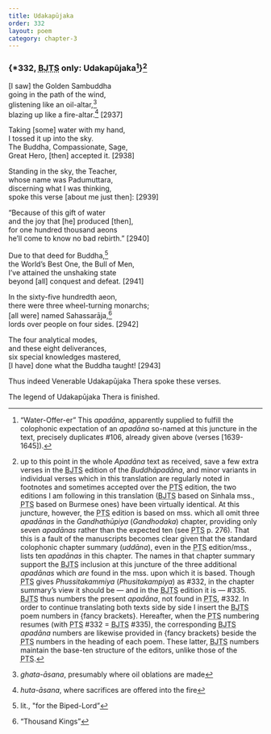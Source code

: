```yaml
---
title: Udakapūjaka
order: 332
layout: poem
category: chapter-3
---
```


### {\*332, <abbr title="Buddha Jayanthi Tripitaka Series">BJTS</abbr> only: Udakapūjaka[^1]}[^2]

\[I saw\] the Golden Sambuddha  
going in the path of the wind,  
glistening like an oil-altar,[^3]  
blazing up like a fire-altar.[^4] \[2937\]

Taking \[some\] water with my hand,  
I tossed it up into the sky.  
The Buddha, Compassionate, Sage,  
Great Hero, \[then\] accepted it. \[2938\]

Standing in the sky, the Teacher,  
whose name was Padumuttara,  
discerning what I was thinking,  
spoke this verse \[about me just then\]: \[2939\]

“Because of this gift of water  
and the joy that \[he\] produced \[then\],  
for one hundred thousand aeons  
he’ll come to know no bad rebirth.” \[2940\]

Due to that deed for Buddha,[^5]  
the World’s Best One, the Bull of Men,  
I’ve attained the unshaking state  
beyond \[all\] conquest and defeat. \[2941\]

In the sixty-five hundredth aeon,  
there were three wheel-turning monarchs;  
\[all were\] named Sahassarāja,[^6]  
lords over people on four sides. \[2942\]

The four analytical modes,  
and these eight deliverances,  
six special knowledges mastered,  
\[I have\] done what the Buddha taught! \[2943\]

Thus indeed Venerable Udakapūjaka Thera spoke these verses.

The legend of Udakapūjaka Thera is finished.

[^1]: “Water-Offer-er” This *apadāna*, apparently supplied to fulfill the colophonic expectation of an *apadāna* so-named at this juncture in the text, precisely duplicates \#106, already given above (verses \[1639-1645\]).

[^2]: up to this point in the whole *Apadāna* text as received, save a few extra verses in the <abbr title="Buddha Jayanthi Tripitaka Series">BJTS</abbr> edition of the *Buddhāpadāna*, and minor variants in individual verses which in this translation are regularly noted in footnotes and sometimes accepted over the <abbr title="Pali Text Society">PTS</abbr> edition, the two editions I am following in this translation (<abbr title="Buddha Jayanthi Tripitaka Series">BJTS</abbr> based on Sinhala mss., <abbr title="Pali Text Society">PTS</abbr> based on Burmese ones) have been virtually identical. At this juncture, however, the <abbr title="Pali Text Society">PTS</abbr> edition is based on mss. which all omit three *apadānas* in the *Gandhathūpiya* (*Gandhodaka*) chapter, providing only seven *apadānas* rather than the expected ten (see <abbr title="Pali Text Society">PTS</abbr> p. 276). That this is a fault of the manuscripts becomes clear given that the standard colophonic chapter summary (*uddāna*), even in the <abbr title="Pali Text Society">PTS</abbr> edition/mss., lists ten *apadānas* in this chapter. The names in that chapter summary support the <abbr title="Buddha Jayanthi Tripitaka Series">BJTS</abbr> inclusion at this juncture of the three additional *apadānas* which *are* found in the mss. upon which it is based. Though <abbr title="Pali Text Society">PTS</abbr> gives *Phussitakammiya* (*Phusitakampiya*) as \#332, in the chapter summary’s view it should be — and in the <abbr title="Buddha Jayanthi Tripitaka Series">BJTS</abbr> edition it is — \#335. <abbr title="Buddha Jayanthi Tripitaka Series">BJTS</abbr> thus numbers the present *apadāna*, not found in <abbr title="Pali Text Society">PTS</abbr>, \#332. In order to continue translating both texts side by side I insert the <abbr title="Buddha Jayanthi Tripitaka Series">BJTS</abbr> poem numbers in {fancy brackets}. Hereafter, when the <abbr title="Pali Text Society">PTS</abbr> numbering resumes (with <abbr title="Pali Text Society">PTS</abbr> \#332 = <abbr title="Buddha Jayanthi Tripitaka Series">BJTS</abbr> \#335), the corresponding <abbr title="Buddha Jayanthi Tripitaka Series">BJTS</abbr> *apadāna* numbers are likewise provided in {fancy brackets} beside the <abbr title="Pali Text Society">PTS</abbr> numbers in the heading of each poem. These latter, <abbr title="Buddha Jayanthi Tripitaka Series">BJTS</abbr> numbers maintain the base-ten structure of the editors, unlike those of the <abbr title="Pali Text Society">PTS</abbr>.

[^3]: *ghata-āsana*, presumably where oil oblations are made

[^4]: *huta-āsana*, where sacrifices are offered into the fire

[^5]: lit., "for the Biped-Lord”

[^6]: “Thousand Kings”

